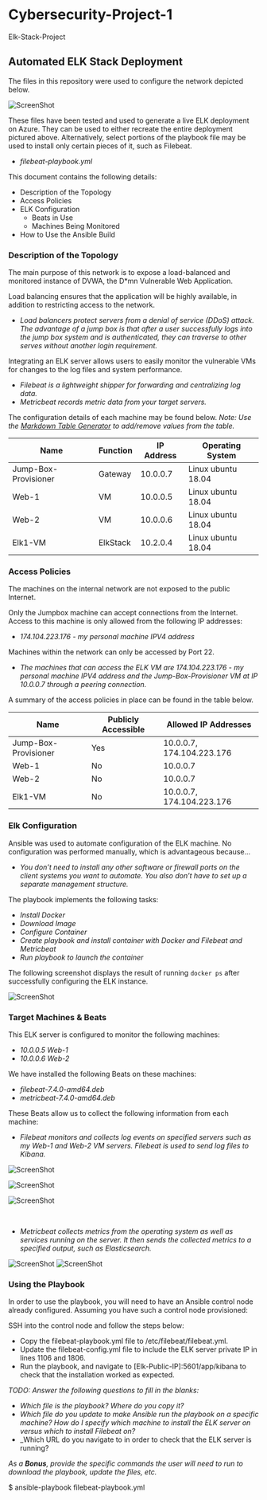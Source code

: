 # Cybersecurity-Project-1
Elk-Stack-Project

## Automated ELK Stack Deployment

The files in this repository were used to configure the network depicted below.

![ScreenShot](https://github.com/Jonathan-K88/Cybersecurity-Project-1/blob/main/Diagrams/Diagram.drawio.png)

These files have been tested and used to generate a live ELK deployment on Azure. They can be used to either recreate the entire deployment pictured above. Alternatively, select portions of the playbook file may be used to install only certain pieces of it, such as Filebeat.

  - _filebeat-playbook.yml_

This document contains the following details:
- Description of the Topology
- Access Policies
- ELK Configuration
  - Beats in Use
  - Machines Being Monitored
- How to Use the Ansible Build


### Description of the Topology

The main purpose of this network is to expose a load-balanced and monitored instance of DVWA, the D*mn Vulnerable Web Application.

Load balancing ensures that the application will be highly available, in addition to restricting access to the network.
- _Load balancers protect servers from a denial of service (DDoS) attack. The advantage of a jump box is that after a user successfully logs into the jump box system and is authenticated, they can traverse to other serves without another login requirement._

Integrating an ELK server allows users to easily monitor the vulnerable VMs for changes to the log files and system performance.
- _Filebeat is a lightweight shipper for forwarding and centralizing log data._
- _Metricbeat records metric data from your target servers._

The configuration details of each machine may be found below.
_Note: Use the [Markdown Table Generator](http://www.tablesgenerator.com/markdown_tables) to add/remove values from the table._

| Name                 | Function | IP Address | Operating System   |
|----------------------|----------|------------|--------------------|
| Jump-Box-Provisioner | Gateway  | 10.0.0.7   | Linux ubuntu 18.04 |
| Web-1                | VM       | 10.0.0.5   | Linux ubuntu 18.04 |
| Web-2                | VM       | 10.0.0.6   | Linux ubuntu 18.04 |
| Elk1-VM              | ElkStack | 10.2.0.4   | Linux ubuntu 18.04 |

### Access Policies

The machines on the internal network are not exposed to the public Internet. 

Only the Jumpbox machine can accept connections from the Internet. Access to this machine is only allowed from the following IP addresses:
- _174.104.223.176 - my personal machine IPV4 address_

Machines within the network can only be accessed by Port 22.
- _The machines that can access the ELK VM are 174.104.223.176 - my personal machine IPV4 address and the Jump-Box-Provisioner VM at IP 10.0.0.7 through a peering connection._

A summary of the access policies in place can be found in the table below.

| Name                 | Publicly Accessible | Allowed IP Addresses      |
|----------------------|---------------------|---------------------------|
| Jump-Box-Provisioner | Yes                 | 10.0.0.7, 174.104.223.176 |
| Web-1                | No                  | 10.0.0.7                  |
| Web-2                | No                  | 10.0.0.7                  |
| Elk1-VM              | No                  | 10.0.0.7, 174.104.223.176 |

### Elk Configuration

Ansible was used to automate configuration of the ELK machine. No configuration was performed manually, which is advantageous because...
- _You don’t need to install any other software or firewall ports on the client systems you want to automate. You also don’t have to set up a separate management structure._

The playbook implements the following tasks:
- _Install Docker_
- _Download Image_
- _Configure Container_
- _Create playbook and install container with Docker and Filebeat and Metricbeat_
- _Run playbook to launch the container_

The following screenshot displays the result of running `docker ps` after successfully configuring the ELK instance.

![ScreenShot](https://github.com/Jonathan-K88/Cybersecurity-Project-1/blob/main/Images/docker_ps.png)

### Target Machines & Beats
This ELK server is configured to monitor the following machines:
- _10.0.0.5 Web-1_
- _10.0.0.6 Web-2_

We have installed the following Beats on these machines:
- _filebeat-7.4.0-amd64.deb_
- _metricbeat-7.4.0-amd64.deb_

These Beats allow us to collect the following information from each machine:
- _Filebeat monitors and collects log events on specified servers such as my Web-1 and Web-2 VM servers. Filebeat is used to send log files to Kibana._

![ScreenShot](https://github.com/Jonathan-K88/Cybersecurity-Project-1/blob/main/Images/Filebeat_3.png)

![ScreenShot](https://github.com/Jonathan-K88/Cybersecurity-Project-1/blob/main/Images/Filebeats1.png)

![ScreenShot](https://github.com/Jonathan-K88/Cybersecurity-Project-1/blob/main/Images/Filebeats2.png)



<br>

- _Metricbeat collects metrics from the operating system as well as services running on the server. It then sends the collected metrics to a specified output, such as Elasticsearch._

![ScreenShot](https://github.com/Jonathan-K88/Cybersecurity-Project-1/blob/main/Images/Metricbeat_3.png)
![ScreenShot](https://github.com/Jonathan-K88/Cybersecurity-Project-1/blob/main/Images/Metricbeat1.png)

### Using the Playbook
In order to use the playbook, you will need to have an Ansible control node already configured. Assuming you have such a control node provisioned: 

SSH into the control node and follow the steps below:
- Copy the filebeat-playbook.yml file to /etc/filebeat/filebeat.yml.
- Update the filebeat-config.yml file to include the ELK server private IP in lines 1106 and 1806.
- Run the playbook, and navigate to [Elk-Public-IP]:5601/app/kibana to check that the installation worked as expected.


_TODO: Answer the following questions to fill in the blanks:_
- _Which file is the playbook? Where do you copy it?_
- _Which file do you update to make Ansible run the playbook on a specific machine? How do I specify which machine to install the ELK server on versus which to install Filebeat on?_
- _Which URL do you navigate to in order to check that the ELK server is running?

_As a **Bonus**, provide the specific commands the user will need to run to download the playbook, update the files, etc._

$ ansible-playbook filebeat-playbook.yml

